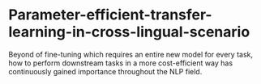 # Parameter-efficient-transfer-learning-in-cross-lingual-scenario
Beyond of fine-tuning which requires an entire new model for every task, how to perform downstream tasks in a more cost-efficient way has continuously gained importance throughout the NLP field.
